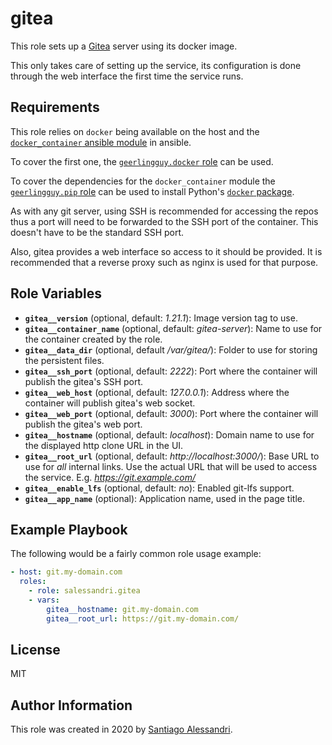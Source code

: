 # gitea

This role sets up a [Gitea](https://gitea.io/en-us/) server using its docker image.

This only takes care of setting up the service, its configuration is done through the web interface the first time the service runs.

## Requirements

This role relies on `docker` being available on the host and the [`docker_container` ansible module](https://docs.ansible.com/ansible/latest/modules/docker_container_module.html) in ansible.

To cover the first one, the [`geerlingguy.docker` role](https://galaxy.ansible.com/geerlingguy/docker) can be used.

To cover the dependencies for the `docker_container` module the [`geerlingguy.pip` role](https://galaxy.ansible.com/geerlingguy/pip) can be used to install Python's [`docker` package](https://pypi.org/project/docker/).

As with any git server, using SSH is recommended for accessing the repos thus a port will need to be forwarded to the SSH port of the container. This doesn't have to be the standard SSH port.

Also, gitea provides a web interface so access to it should be provided. It is recommended that a reverse proxy such as nginx is used for that purpose.

## Role Variables

 - **`gitea__version`** (optional, default: _1.21.1_): Image version tag to use.
 - **`gitea__container_name`** (optional, default: _gitea-server_): Name to use for the container created by the role.
 - **`gitea__data_dir`** (optional, default _/var/gitea/_): Folder to use for storing the persistent files.
 - **`gitea__ssh_port`** (optional, default: _2222_): Port where the container will publish the gitea's SSH port.
 - **`gitea__web_host`** (optional, default: _127.0.0.1_): Address where the container will publish gitea's web socket.
 - **`gitea__web_port`** (optional, default: _3000_): Port where the container will publish the gitea's web port.
 - **`gitea__hostname`** (optional, default: _localhost_): Domain name to use for the displayed http clone URL in the UI.
 - **`gitea__root_url`** (optional, default: _http://localhost:3000/_): Base URL to use for _all_ internal links. Use the actual URL that will be used to access the service. E.g. _https://git.example.com/_
 - **`gitea__enable_lfs`** (optional, default: _no_): Enabled git-lfs support.
 - **`gitea__app_name`** (optional): Application name, used in the page title.

## Example Playbook

The following would be a fairly common role usage example:

```yaml
- host: git.my-domain.com
  roles:
    - role: salessandri.gitea
    - vars:
        gitea__hostname: git.my-domain.com
        gitea__root_url: https://git.my-domain.com/
```

## License

MIT

## Author Information

This role was created in 2020 by [Santiago Alessandri](https://rambling-ideas.salessandri.name).
